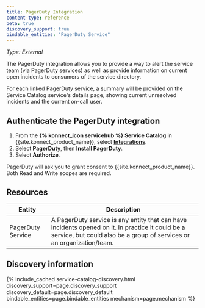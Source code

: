 ```yaml
---
title: PagerDuty Integration
content-type: reference
beta: true
discovery_support: true
bindable_entities: "PagerDuty Service"
---
```


_Type: External_

The PagerDuty integration allows you to provide a way to alert the service team (via PagerDuty services) as well as provide information on current open incidents to consumers of the service directory. 

For each linked PagerDuty service, a summary will be provided on the Service Catalog service's details page, showing current unresolved incidents and the current on-call user.

## Authenticate the PagerDuty integration

1. From the **{% konnect_icon servicehub %} Service Catalog** in {{site.konnect_product_name}}, select **[Integrations](https://cloud.konghq.com/us/service-catalog/integrations)**. 
2. Select **PagerDuty**, then **Install PagerDuty**.
3. Select **Authorize**. 

PagerDuty will ask you to grant consent to {{site.konnect_product_name}}. Both Read and Write scopes are required.

## Resources

Entity | Description
-------|------------
PagerDuty Service | A PagerDuty service is any entity that can have incidents opened on it. In practice it could be a service, but could also be a group of services or an organization/team.

## Discovery information

<!-- vale off-->

{% include_cached service-catalog-discovery.html 
   discovery_support=page.discovery_support
   discovery_default=page.discovery_default
   bindable_entities=page.bindable_entities
   mechanism=page.mechanism %}

<!-- vale on-->